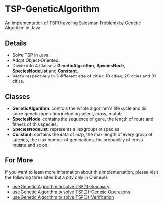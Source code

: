 # TSP-GeneticAlgorithm
An implementation of TSP(Traveling Salesman Problem) by Genetic Algorithm in Java.
## Details
* Solve TSP in Java.
* Adopt Object-Oriented.
* Divide into 4 Classes: __GeneticAlgorithm__, __SpeciesNode__, __SpeciesNodeList__ and __Constant__.
* Verify respectively in 3 different size of cities: 10 cities, 20 cities and 31 cities.

## Classes
* __GeneticAlgorithm__: controls the whole algorithm's life cycle and do some genetic operation including select, cross, mutate.
* __SpeciesNode__: contains the sequence of gene, the length of route and fitness of this species.
* __SpeciesNodeList__: represents a list(group) of species
* __Constant__: contains the data of map, the max length of every group of species, the max number of generations, the probability of cross, mutate and so on.

## For More
If you want to learn more information about this implementation, please visit the following three sites(but a pity only in Chinese):
* [use Genetic Algorithm to solve TSP(1)-Summary](http://yaochenkun.cn/wordpress/index.php/2016/12/03/gene_article/)
* [use Genetic Algorithm to solve TSP(2)-Genetic Operations](http://yaochenkun.cn/wordpress/index.php/2016/12/04/gene2_article/)
* [use Genetic Algorithm to solve TSP(3)-Verification](http://yaochenkun.cn/wordpress/index.php/2016/12/05/generesult_article/)
